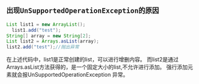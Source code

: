 ## `出现UnSupportedOperationException的原因`

```java
List list1 = new ArrayList();
  list1.add("test");
String[] array = new String[2]; 
List list2 = Arrays.asList(array);
list2.add("test");//抛出异常
```

在上述代码中，list1是正常创建的list，可以进行增删内容。
而list2是通过Arrays.asList方法获得的，是一个固定大小的list,不允许进行添加。
强行添加元素就会报UnSupportedOperationException 异常。

